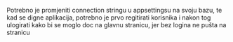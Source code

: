 Potrebno je promjeniti connection stringu u appsettingsu na svoju bazu, te kad se digne aplikacija, potrebno je prvo regitirati korisnika i nakon tog ulogirati kako bi se moglo doc na glavnu stranicu, jer bez logina ne pušta na stranicu
